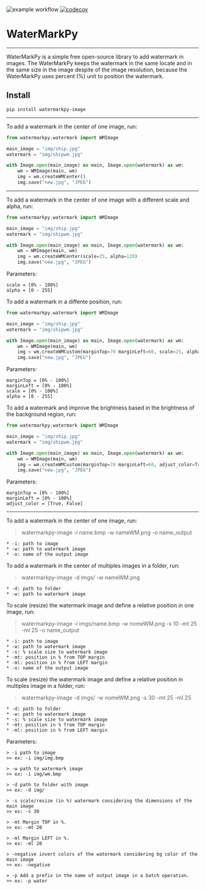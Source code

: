 ![example workflow](https://github.com/VictorCarlquist/WaterMarkPy/actions/workflows/python-package.yml/badge.svg)
[![codecov](https://codecov.io/gh/VictorCarlquist/WaterMarkPy/branch/master/graph/badge.svg?token=3H4HQ9CEHN)](https://codecov.io/gh/VictorCarlquist/WaterMarkPy)


# WaterMarkPy

---

WaterMarkPy is a simple free open-source library to add watermark in images. The WaterMarkPy keeps the watermark in the same locate and in the same size in the image despite of the image resolution, because the WaterMarkPy uses percent (\%) unit to position the watermark.

Install
---

```
pip install watermarkpy-image
```

---
To add a watermark in the center of one image, run:

```python
from watermarkpy.watermark import WMImage

main_image = "img/ship.jpg"
watermark = "img/shipwm.jpg"

with Image.open(main_image) as main, Image.open(watermark) as wm:
    wm = WMImage(main, wm)
    img = wm.createWMCenter()
    img.save("new.jpg", "JPEG")
```

---

To add a watermark in the center of one image with a different scale and alpha, run:

```python
from watermarkpy.watermark import WMImage

main_image = "img/ship.jpg"
watermark = "img/shipwm.jpg"

with Image.open(main_image) as main, Image.open(watermark) as wm:
    wm = WMImage(main, wm)
    img = wm.createWMCenter(scale=25, alpha=120)
    img.save("new.jpg", "JPEG")
```
Parameters:
```
scale = [0% - 100%]
alpha = [0 - 255]
```

To add a watermark in a diffente position, run:

```python
from watermarkpy.watermark import WMImage

main_image = "img/ship.jpg"
watermark = "img/shipwm.jpg"

with Image.open(main_image) as main, Image.open(watermark) as wm:
    wm = WMImage(main, wm)
    img = wm.createWMCustom(marginTop=70 marginLeft=60, scale=25, alpha=120)
    img.save("new.jpg", "JPEG")
```
Parameters:
```
marginTop = [0% - 100%]
marginLeft = [0% - 100%]
scale = [0% - 100%]
alpha = [0 - 255]
```

To add a watermark and improve the brightness based in the brightness of the background region, run:
```python
from watermarkpy.watermark import WMImage

main_image = "img/ship.jpg"
watermark = "img/shipwm.jpg"

with Image.open(main_image) as main, Image.open(watermark) as wm:
    wm = WMImage(main, wm)
    img = wm.createWMCustom(marginTop=70 marginLeft=60, adjust_color=True)
    img.save("new.jpg", "JPEG")
```

Parameters:
```
marginTop = [0% - 100%]
marginLeft = [0% - 100%]
adjust_color = [True, False]
```
---

To add a watermark in the center of one image, run:

> watermarkpy-image -i name.bmp -w nameWM.png -o name_output
```
* -i: path to image
* -w: path to watermark image
* -o: name of the output image
```

To add a watermark in the center of multiples images in a folder, run:

> watermarkpy-image -d imgs/ -w nameWM.png
```
* -d: path to folder
* -w: path to watermark image
```

To scale (resize) the watermark image and define a relative position in one image, run:

> watermarkpy-image -i imgs/name.bmp -w nomeWM.png -s 10 -mt 25 -ml 25 -o name_output
```
* -i: path to image
* -w: path to watermark image
* -s: % scale size to watermark image
* -mt: position in % from TOP margin
* -ml: position in % from LEFT margin
* -o: name of the output image
```

To scale (resize) the watermark image and define a relative position in multiples image in a folder, run:

> watermarkpy-image -d imgs/ -w nomeWM.png -s 30 -mt 25 -ml 25
```
* -d: path to folder
* -w: path to watermark image
* -s: % scale size to watermark image
* -mt: position in % from TOP margin
* -ml: position in % from LEFT margin
```

Parameters:
```
> -i path to image
>> ex: -i img/img.bmp

> -w path to watermark image
>> ex: -i img/wm.bmp

> -d path to folder with image
>> ex: -d img/

> -s scale/resize (in %) watermark considering the dimensions of the main image
>> ex: -s 30

> -mt Margin TOP in %.
>> ex: -mt 20

> -ml Margin LEFT in %.
>> ex: -ml 20

> -negative invert colors of the watermark considering bg color of the main image
>> ex: -negative

> -p Add a prefix in the name of output image in a batch operation.
>> ex: -p water
```
